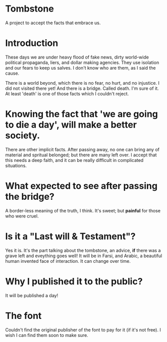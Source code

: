 Tombstone
===
A project to accept the facts that embrace us.

# Introduction
These days we are under heavy flood of fake news, dirty world-wide political propaganda, liers, and dollar making agencies. They use isolation and our fears to keep us salves. I don't know who are them, as I said the cause.

There is a world beyond, which there is no fear, no hurt, and no injustice. I did not visited there yet! And there is a bridge. Called death. I'm sure of it. At least 'death' is one of those facts which I couldn't reject.

# Knowing the fact that 'we are going to die a day', will make a better society.
There are other implicit facts. After passing away, no one can bring any of material and spritual belonged; but there are many left over. I accept that this needs a deep faith, and it can be really difficult in complicated situations.

# What expected to see after passing the bridge?
A border-less meaning of the truth, I think. It's sweet; but **painful** for those who were cruel.

# Is it a "Last will & Testament"?
Yes it is. It's the part talking about the tombstone, an advice, **if** there was a grave left and eveything goes well! It will be in Farsi, and Arabic, a beautiful human invented face of interaction. It can change over time.

# Why I published it to the public?
It will be published a day!

# The font
Couldn't find the original publisher of the font to pay for it (if it's not free). I wish I can find them soon to make sure.
